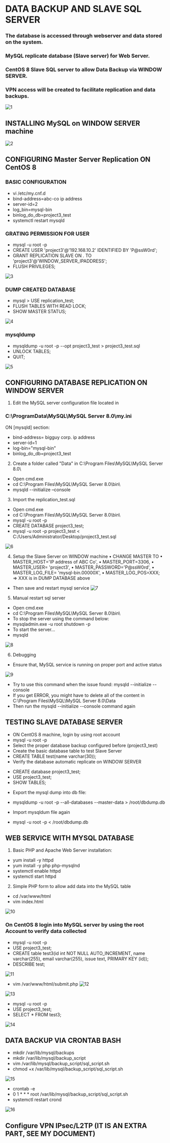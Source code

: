 # DATA BACKUP AND SLAVE SQL SERVER
### The database is accessed through webserver and data stored on the system.
### MySQL replicate database (Slave server) for Web Server.
### CentOS 8 Slave SQL server to allow Data Backup via WINDOW SERVER.
### VPN access will be created to facilitate replication and data backups.

![1](https://user-images.githubusercontent.com/71564211/139784343-4cb465c5-1909-42df-b8a9-2fc9ff8abb91.PNG)

## INSTALLING MySQL on WINDOW SERVER machine 

![2](https://user-images.githubusercontent.com/71564211/139784377-2bc8919d-64c3-4598-a340-1a4f7df090ac.PNG)

## CONFIGURING Master Server Replication ON CentOS 8
### BASIC CONFIGURATION
* vi /etc/my.cnf.d 
* bind-address=abc-co ip address
*	server-id=2
*	log_bin=mysql-bin
*	binlog_do_db=project3_test
* systemctl restart mysqld

### GRATING PERMISSION FOR USER
* mysql -u root -p
*	CREATE USER 'project3'@'192.168.10.2' IDENTIFIED BY 'P@ssW0rd';
*	GRANT REPLICATION SLAVE ON *.* TO 'project3'@'WINDOW_SERVER_IPADDRESS';
*	FLUSH PRIVILEGES;

![3](https://user-images.githubusercontent.com/71564211/139784628-612d2979-0fbc-45bc-a127-e42571d36dca.PNG)


### DUMP CREATED DATABASE 
* mysql > USE replication_test;
* FLUSH TABLES WITH READ LOCK;
* SHOW MASTER STATUS;

![4](https://user-images.githubusercontent.com/71564211/139784714-466ddcfd-4403-4d4d-b8dc-95798370e29f.PNG)


### mysqldump 
*	mysqldump -u root -p --opt project3_test > project3_test.sql
*	UNLOCK TABLES;
*	QUIT;

![5](https://user-images.githubusercontent.com/71564211/139784850-cefb7682-2c14-4fbb-a774-c0a763741cac.PNG)

## CONFIGURING DATABASE REPLICATION ON WINDOW SERVER

1. Edit the MySQL server configuration file located in 
### C:\ProgramData\MySQL\MySQL Server 8.0\my.ini

ON [mysqld] section:
*	bind-address= bigguy corp. ip address
*	server-id=1
*	log-bin="mysql-bin"
*	binlog_do_db=project3_test


2. Create a folder called "Data" in C:\Program Files\MySQL\MySQL Server 8.0\ 
* Open cmd.exe
*	cd C:\Program Files\MySQL\MySQL Server 8.0\bin\
*	mysqld --initialize –console

3. Import the replication_test.sql
*	Open cmd.exe
*	cd C:\Program Files\MySQL\MySQL Server 8.0\bin\
*	mysql -u root -p
*	CREATE DATABASE project3_test;
*	mysql -u root -p project3_test < C:/Users/Administrator/Desktop/project3_test.sql

![6](https://user-images.githubusercontent.com/71564211/139785092-232b74b3-b5e8-4e8a-9ece-ab7ecf385e97.PNG)


4. Setup the Slave Server on WINDOW machine
•	CHANGE MASTER TO
•	MASTER_HOST='IP address of ABC Co', 
•	MASTER_PORT=3306,
•	MASTER_USER= 'project3',
•	MASTER_PASSWORD='P@ssW0rd',
•	MASTER_LOG_FILE= 'mysql-bin.00000X',
•	MASTER_LOG_POS=XXX;  
=> XXX is in DUMP DATABASE above

* Then save and restart mysql service
![7](https://user-images.githubusercontent.com/71564211/139785278-e8798ac8-b74a-420e-b957-4c7eadee19e8.PNG)

5. Manual restart sql server
-	Open cmd.exe
-	cd C:\Program Files\MySQL\MySQL Server 8.0\bin\ 
-	To stop the server using the command below:
-	mysqladmin.exe -u root shutdown -p 
-	To start the server…
-	mysqld

![8](https://user-images.githubusercontent.com/71564211/139785282-3f3e675a-fe23-488a-9d16-f6c76df6baba.PNG)

6. Debugging 
* Ensure that, MySQL service is running on proper port and active status

![9](https://user-images.githubusercontent.com/71564211/139785410-95b354a1-5043-43f6-a3fc-51c4128bcf87.PNG)

* Try to use this command when the issue found: mysqld --initialize --console 
* If you get ERROR, you might have to delete all of the content in C:\Program Files\MySQL\MySQL Server 8.0\Data 
* Then run the mysqld --initialize --console command again

## TESTING SLAVE DATABASE SERVER
* ON CentOS 8 machine, login by using root account 
* mysql -u root -p
* Select the proper database backup configured before (project3_test)
* Create the basic database table to test Slave Server 
* CREATE TABLE test(name varchar(30));
* Verify the database automatic replicate on WINDOW SERVER 
-	CREATE database project3_test;
-	USE project3_test;
-	SHOW TABLES;

* Export the mysql dump into db file:
- mysqldump -u root -p --all-databases --master-data > /root/dbdump.db 
* Import mysqldum file again 
-	mysql -u root -p < /root/dbdump.db

## WEB SERVICE WITH MYSQL DATABASE
1. Basic PHP and Apache Web Server installation: 
-	yum install -y httpd
-	yum install -y php php-mysqlnd 
-	systemctl enable httpd
-	systemctl start httpd

2. Simple PHP form to allow add data into the MySQL table
-	cd /var/www/html
-	vim index.html

![10](https://user-images.githubusercontent.com/71564211/139785863-a1240723-0e92-4465-8fb4-1cae6c106347.PNG)

### On CentOS 8 login into MySQL server by using the root Account to verify data collected
-	mysql -u root -p 
-	USE project3_test;
-	CREATE table test3(id int NOT NULL AUTO_INCREMENT, name varchar(255), email varchar(255), issue text, PRIMARY KEY (id)); 
-	DESCRIBE test;

![11](https://user-images.githubusercontent.com/71564211/139785983-736d2e6b-f2a5-46dc-bd23-a1138764aa73.PNG)

-	vim /var/www/html/submit.php
![12](https://user-images.githubusercontent.com/71564211/139786049-eaa21b08-adb0-4844-8542-97de61f74514.PNG)

![13](https://user-images.githubusercontent.com/71564211/139786052-ed000565-a0a2-484d-a69d-9ee08f2f4280.PNG)

-	mysql -u root -p
-	USE project3_test;
-	SELECT * FROM test3;

![14](https://user-images.githubusercontent.com/71564211/139786054-d0882f1e-c872-461c-ac1f-8a65ebe6bd77.PNG)

## DATA BACKUP VIA CRONTAB BASH
-	mkdir /var/lib/mysql/backups
-	mkdir /var/lib/mysql/backup_script
-	vim /var/lib/mysql/backup_script/sql_script.sh
-	chmod +x /var/lib/mysql/backup_script/sql_script.sh

![15](https://user-images.githubusercontent.com/71564211/139786215-b922efd4-3bd9-4eb1-abad-8d4061ab1a33.PNG)

-	crontab -e 
-	0 1 * * * root /var/lib/mysql/backup_script/sql_script.sh
-	systemctl restart crond

![16](https://user-images.githubusercontent.com/71564211/139786230-69783427-00d7-4fbb-8445-41dec3d7d619.PNG)

## Configure VPN IPsec/L2TP (IT IS AN EXTRA PART, SEE MY DOCUMENT)






